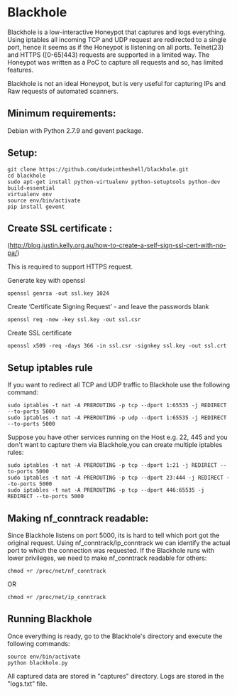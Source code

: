 # Blackhole

Blackhole is a low-interactive Honeypot that captures and logs everything. Using iptables all incoming TCP and UDP request are redirected to a single port, hence it seems as if the Honeypot is listening on all ports. Telnet(23) and HTTPS ([0-65]443) requests are supported in a limited way. The Honeypot was written as a PoC to capture all requests and so, has limited features. 

Blackhole is not an ideal Honeypot, but is very useful for capturing IPs and Raw requests of automated scanners.

## Minimum requirements:

Debian with Python 2.7.9 and gevent package.

## Setup:


    git clone https://github.com/dudeintheshell/blackhole.git
    cd blackhole
    sudo apt-get install python-virtualenv python-setuptools python-dev build-essential
    virtualenv env
    source env/bin/activate
    pip install gevent


## Create SSL certificate :
(http://blog.justin.kelly.org.au/how-to-create-a-self-sign-ssl-cert-with-no-pa/)

This is required to support HTTPS request.

Generate key with openssl

    openssl genrsa -out ssl.key 1024

Create ‘Certificate Signing Request’ - and leave the passwords blank

    openssl req -new -key ssl.key -out ssl.csr

Create SSL certificate

    openssl x509 -req -days 366 -in ssl.csr -signkey ssl.key -out ssl.crt

## Setup iptables rule

If you want to redirect all TCP and UDP traffic to Blackhole use the following command:

    sudo iptables -t nat -A PREROUTING -p tcp --dport 1:65535 -j REDIRECT --to-ports 5000
    sudo iptables -t nat -A PREROUTING -p udp --dport 1:65535 -j REDIRECT --to-ports 5000

Suppose you have other services running on the Host e.g. 22, 445 and you don't want to capture them via Blackhole,you can create multiple iptables rules:

    sudo iptables -t nat -A PREROUTING -p tcp --dport 1:21 -j REDIRECT --to-ports 5000
    sudo iptables -t nat -A PREROUTING -p tcp --dport 23:444 -j REDIRECT --to-ports 5000
    sudo iptables -t nat -A PREROUTING -p tcp --dport 446:65535 -j REDIRECT --to-ports 5000


## Making nf_conntrack readable:

Since Blackhole listens on port 5000, its is hard to tell which port got the original request. Using nf\_conntrack/ip\_conntrack we can identify the actual port to which the connection was requested. If the Blackhole runs with lower privileges, we need to make nf\_conntrack readable for others:

    chmod +r /proc/net/nf_conntrack

OR

    chmod +r /proc/net/ip_conntrack


## Running Blackhole

Once everything is ready, go to the Blackhole's directory and execute the following commands:

    source env/bin/activate
    python blackhole.py


All captured data are stored in "captures" directory. Logs are stored in the "logs.txt" file.
